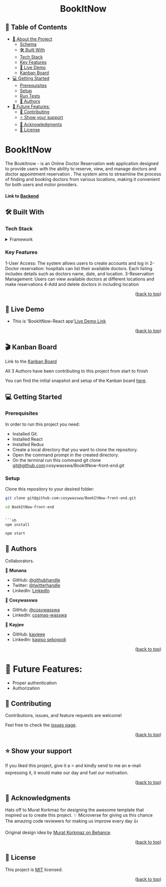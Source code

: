 <a name="readme-top"></a>

<div align="center">

  <br/>
  <h1>BookItNow</h1>

</div>

## 📗 Table of Contents

- [📖 About the Project](#about-project)
  - [Schema](#ER-diagram)
  - [🛠 Built With ](#-built-with-)
  - [Tech Stack ](#tech-stack-)
  - [Key Features ](#key-features-)
  - [🚀 Live Demo](#live-demo)
  - [Kanban Board](#kanban)
- [💻 Getting Started ](#-getting-started-)
  - [Prerequisites](#prerequisites)
  - [Setup](#setup)
  - [Run Tests](#run-tests)
  - [👥 Authors ](#-authors-)
- [🔭 Future Features:](#-future-features)
  - [🤝 Contributing ](#-contributing-)
  - [⭐️ Show your support ](#️-show-your-support-)
  - [🙏 Acknowledgments ](#-acknowledgments-)
  - [📝 License ](#-license-)

# BookItNow <a name="about-project"></a>

The BookItnow - is an Online Doctor Reservation web application designed to provide users with the ability to reserve, view, and manage doctors and doctor appointment reservation . The system aims to streamline the process of finding and booking doctors from various locations, making it convenient for both users and motor providers.

#### Link to [Backend](https://github.com/binodbhusal/final_capstone_backend)

## 🛠 Built With <a name="built-with"></a>

### Tech Stack <a name="tech-stack"></a>

<details>
  <summary>Framework</summary>
  <ul>
    <li><a href="https://react.dev/">React</a></li>
    <li><a href="https://redux.js.org/">Redux</a></li>
    <li><a href="#">CSS</a></li>
  </ul>
</details>

### Key Features <a name="key-features"></a>

1-User Access: The system allows users to create accounts and log in
2-Doctor reservation: hospitals can list their available doctors. Each listing includes details such as doctors name, date, and location.
3-Reservation Management: Users can view available doctors  at different locations and make reservations
4-Add and delete doctors in including location

<p align="right">(<a href="#readme-top">back to top</a>)</p>

## 🚀 Live Demo <a name="live-demo"></a>

- This is 'BookItNow-React app'<a href="https://deploy-preview-17--vermillion-haupia-7c6249.netlify.app/">Live Demo Link</a>

<p align="right">(<a href="#readme-top">back to top</a>)</p>

## 🎬 Kanban Board <a id="kanban"></a>

Link to the [Kanban Board](https://github.com/cosywasswa/BookItNow-back-end/projects/1)

All 3 Authors have been contributing to this project from start to finish

You can find the initial snapshot and setup of the Kanban board [here](https://github.com/cosywasswa/BookItNow-back-end/issues).

## 💻 Getting Started <a name="getting-started"></a>

### Prerequisites

In order to run this project you need:

- Installed Git.
- Installed React
- Installed Redux
- Create a local directory that you want to clone the repository.
- Open the command prompt in the created directory.
- On the terminal run this command git clone git@github.com:cosywasswa/BookItNow-front-end.git

### Setup

Clone this repository to your desired folder:

```sh
git clone git@github.com:cosywasswa/BookItNow-front-end.git
```

```sh
cd BookItNow-front-end
```

````

```sh
npm install
````

```sh
npm start
```

## 👥 Authors <a name="authors"></a>

Collaborators.

👤 **Munana**

- GitHub: [@githubhandle](https://github.com/clin2on3mun)
- Twitter: [@twitterhandle](https://twitter.com/ClintonMunana)
- LinkedIn: [LinkedIn](https://www.linkedin.com/in/munana-clinton/)

👤 **Cosywasswa**
- GitHub: [@cosywasswa](https://github.com/cosywasswa)
- LinkedIn: [cosmas-wasswa](https://www.linkedin.com/in/cosmas-wasswa)

👤 **Kayjee**
- GitHub: [kayjeee](https://github.com/kayjeee)
- LinkedIn: [kagiso sebogodi](https://www.linkedin.com/in/kagiso-sebogodi/)

<p align="right">(<a href="#readme-top">back to top</a>)</p>

# 🔭 Future Features:

- Proper authentication
- Authorization

## 🤝 Contributing <a name="contributing"></a>

Contributions, issues, and feature requests are welcome!

Feel free to check the [issues page](https://github.com/cosywasswa/BookItNow-front-end/issues/16).

<p align="right">(<a href="#readme-top">back to top</a>)</p>

## ⭐️ Show your support <a name="support"></a>

If you liked this project, give it a ⭐️ and kindly send to me an e-mail expressing it, it would make our day and fuel our motivation.

<p align="right">(<a href="#readme-top">back to top</a>)</p>

## 🙏 Acknowledgments <a name="acknowledgements"></a>

Hats off to Murat Korkmaz for designing the awesome template that inspired us to create this project. ✨
Microverse for giving us this chance
The amazing code reviewers for making us improve every day 👍

Original design idea by [Murat Korkmaz on Behance](https://www.behance.net/gallery/26425031/Vespa-Responsive-Redesign).

<p align="right">(<a href="#readme-top">back to top</a>)</p>

## 📝 License <a name="license"></a>

This project is [MIT](./LICENSE) licensed.

<p align="right">(<a href="#readme-top">back to top</a>)</p>
